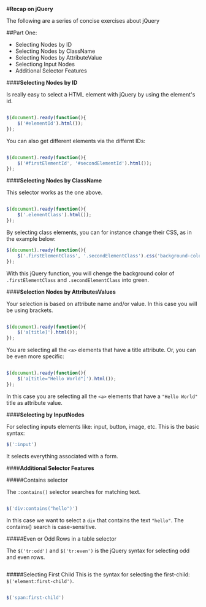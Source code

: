 #**Recap on jQuery**

The following are a series of concise exercises about jQuery


##Part One:

- Selecting Nodes by ID
- Selecting Nodes by ClassName
- Selecting Nodes by AttributeValue
- Selectiong Input Nodes
- Additional Selector Features

####**Selecting Nodes by ID**

Is really easy to select a HTML element with jQuery by using the element's id.

```javascript

$(document).ready(function(){
	$('#elementId').html());
});

```
You can also get different elements via the differnt IDs:

```javascript

$(document).ready(function(){
	$('#firstElementId', '#secondElementId').html());
});

```

####**Selecting Nodes by ClassName**

This selector works as the one above.

```javascript

$(document).ready(function(){
	$('.elementClass').html());
});

```

By selecting class elements, you can for instance change their CSS, as in the example below:

```javascript
$(document).ready(function(){
	$('.firstElementClass', '.secondElementClass').css('background-color', ' green');
});

```
With this jQuery function, you will chenge the background color of ```.firstElementClass``` and ```.secondElementClass``` into green.


####**Selection Nodes by AttributesValues**

Your selection is based on attribute name and/or value. In this case you will be using brackets.

```javascript

$(document).ready(function(){
	$('a[title]').html());
});

```

You are selecting all the ```<a>``` elements that have a title attribute. Or, you can be even more specific:

```javascript

$(document).ready(function(){
	$('a[title="Hello World"]').html());
});

```

In this case you are selecting all the ```<a>``` elements that have a ```"Hello World"``` title as attribute value.

####**Selecting by InputNodes**

For selecting inputs elements like: input, button, image, etc.
This is the basic syntax:

```javascript
$(':input')

```

It selects everything associated with a form.

####**Additional Selector Features**

#####Contains selector


The ```:contains()``` selector searches for matching text.

```javascript

$('div:contains("hello")')
```
In this case we want to select a ```div``` that contains the text ```"hello"```. The contains() search is case-sensitive.

#####Even or Odd Rows in a table selector

The ```$('tr:odd')``` and ```$('tr:even')``` is the jQuery syntax for selecting odd and even rows.

```javascript


```

#####Selecting First Child
This is the syntax for selecting the first-child: ```$('element:first-child')```.

```javascript

$('span:first-child')
``` 



